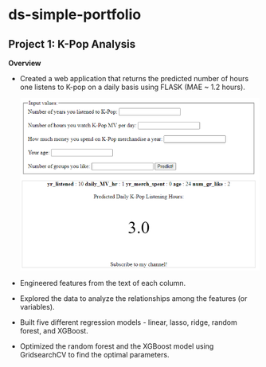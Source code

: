 # ds-simple-portfolio

## Project 1: K-Pop Analysis

**Overview**
- Created a web application that returns the predicted number of hours one listens to K-pop on a daily basis using FLASK (MAE ~ 1.2 hours).

  ![](https://github.com/importdata/ds-simple-portfolio/blob/master/images/kpop%20gui.png)

- Engineered features from the text of each column.
- Explored the data to analyze the relationships among the features (or variables).
- Built five different regression models - linear, lasso, ridge, random forest, and XGBoost.
- Optimized the random forest and the XGBoost model using GridsearchCV to find the optimal parameters.

